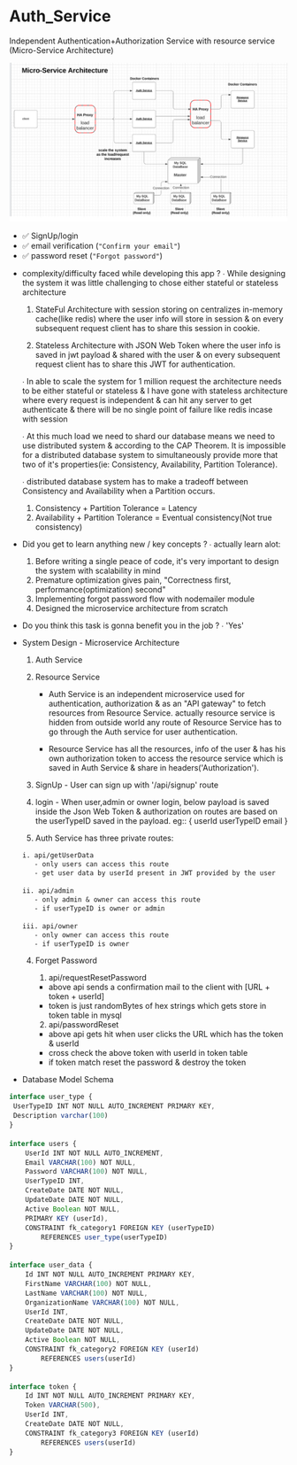 # Auth_Service
Independent Authentication+Authorization Service with resource service (Micro-Service Architecture)

![alt text](https://github.com/shoebpatel/Auth_Service/blob/main/design_flow.png)


- ✅  SignUp/login
- ✅  email verification (`"Confirm your email"`)
- ✅  password reset (`"Forgot password"`)

* complexity/difficulty faced while developing this app ?
  ∙ While designing the system it was little challenging to chose either stateful or stateless architecture
   1. StateFul Architecture with session storing on centralizes in-memory cache(like redis) where the user info will store in session &
      on every subsequent request client has to share this session in cookie.

   2. Stateless Architecture with JSON Web Token where the user info is saved in jwt payload & shared with the user 
      & on every subsequent request client has to share this JWT for authentication.
   
  ∙ In able to scale the system for 1 million request the architecture needs to be either stateful or stateless &
    I have gone with stateless architecture where every request is independent & can hit any server to get authenticate
    & there will be no single point of failure like redis incase with session

  ∙ At this much load we need to shard our database means we need to use distributed system & according to the CAP Theorem. It is impossible for a distributed database system to simultaneously provide more that two of it's properties(ie: Consistency, Availability, Partition Tolerance).

  ∙ distributed database system has to make a tradeoff between Consistency and Availability when a Partition occurs.
   1. Consistency + Partition Tolerance = Latency
   2. Availability + Partition Tolerance = Eventual consistency(Not true consistency)

* Did you get to learn anything new / key concepts ?
  ∙ actually learn alot:
   1. Before writing a single peace of code, it's very important to design the system with scalability in mind
   2. Premature optimization gives pain, "Correctness first, performance(optimization) second"
   3. Implementing forgot password flow with nodemailer module
   4. Designed the microservice architecture from scratch

* Do you think this task is gonna benefit you in the job ?
  ∙ 'Yes'

* System Design - Microservice Architecture
  1. Auth Service
  2. Resource Service

     * Auth Service is an independent microservice used for authentication, authorization & as an "API gateway" to fetch resources from Resource Service. actually resource service is hidden from outside world any route of Resource Service has to go through the Auth service for user authentication.
   
     * Resource Service has all the resources, info of the user & has his own authorization token to access the resource service 
      which is saved in Auth Service & share in headers('Authorization').
   
    1. SignUp
      - User can sign up with '/api/signup' route
   
    2. login
      - When user,admin or owner login, below payload is saved inside the Json Web Token & authorization on routes are based on the userTypeID
        saved in the payload.
      eg:: {
   				  userId
   				  userTypeID
   				  email
   			  }
    
    3. Auth Service has three private routes:

      i. api/getUserData
         - only users can access this route
         - get user data by userId present in JWT provided by the user
   
      ii. api/admin
         - only admin & owner can access this route
         - if userTypeID is owner or admin
   
      iii. api/owner
         - only owner can access this route
         - if userTypeID is owner
   
    4. Forget Password
       1. api/requestResetPassword
         - above api sends a confirmation mail to the client with [URL + token + userId]
         - token is just randomBytes of hex strings which gets store in token table in mysql
     
       2. api/passwordReset
         - above api gets hit when user clicks the URL which has the token & userId
         - cross check the above token with userId in token table
         - if token match reset the password & destroy the token


* Database Model Schema

```js
interface user_type {
 UserTypeID INT NOT NULL AUTO_INCREMENT PRIMARY KEY,
 Description varchar(100)
}

interface users {
    UserId INT NOT NULL AUTO_INCREMENT,
    Email VARCHAR(100) NOT NULL,
    Password VARCHAR(100) NOT NULL,
    UserTypeID INT,
    CreateDate DATE NOT NULL,
    UpdateDate DATE NOT NULL,
    Active Boolean NOT NULL,
    PRIMARY KEY (userId),
    CONSTRAINT fk_category1 FOREIGN KEY (userTypeID) 
        REFERENCES user_type(userTypeID)
}

interface user_data {
    Id INT NOT NULL AUTO_INCREMENT PRIMARY KEY,
    FirstName VARCHAR(100) NOT NULL,
    LastName VARCHAR(100) NOT NULL,
    OrganizationName VARCHAR(100) NOT NULL,
    UserId INT,
    CreateDate DATE NOT NULL, 
    UpdateDate DATE NOT NULL,
    Active Boolean NOT NULL,
    CONSTRAINT fk_category2 FOREIGN KEY (userId) 
        REFERENCES users(userId)
}

interface token {
    Id INT NOT NULL AUTO_INCREMENT PRIMARY KEY,
    Token VARCHAR(500),
    UserId INT,
    CreateDate DATE NOT NULL,
    CONSTRAINT fk_category3 FOREIGN KEY (userId) 
        REFERENCES users(userId)
}





